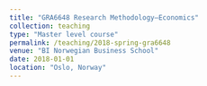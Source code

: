 ```yaml
---
title: "GRA6648 Research Methodology—Economics"
collection: teaching
type: "Master level course"
permalink: /teaching/2018-spring-gra6648
venue: "BI Norwegian Business School"
date: 2018-01-01
location: "Oslo, Norway"
---
```

